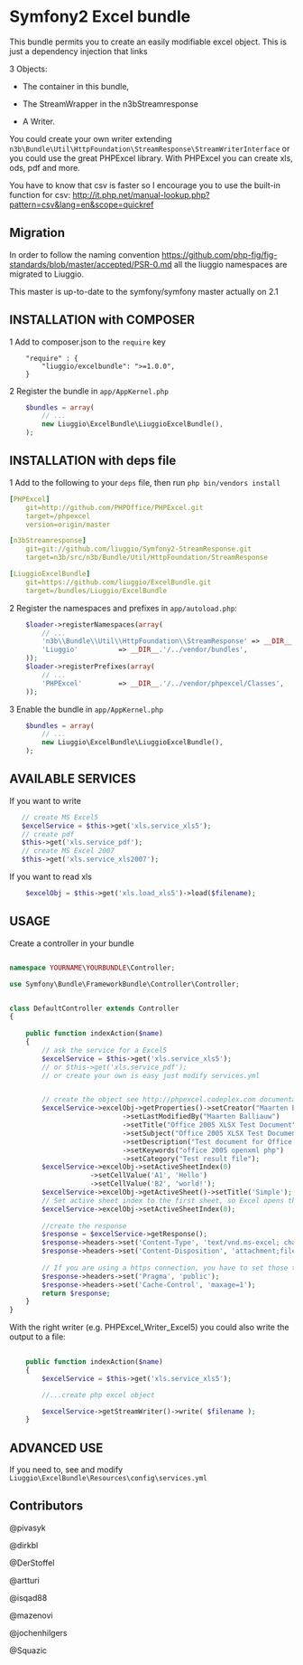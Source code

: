 Symfony2 Excel bundle
============

This bundle permits you to create an easily modifiable excel object.
This is just a dependency injection that links


3 Objects:

- The container in this bundle, 

- The StreamWrapper in the n3bStreamresponse

- A Writer.
 

You could create your own writer extending  ``n3b\Bundle\Util\HttpFoundation\StreamResponse\StreamWriterInterface`` or you could use the great PHPExcel library. With PHPExcel you can create xls, ods, pdf and more.

You have to know that csv is faster so I encourage you to use the built-in function for csv: http://it.php.net/manual-lookup.php?pattern=csv&lang=en&scope=quickref

## Migration

In order to follow the naming convention  https://github.com/php-fig/fig-standards/blob/master/accepted/PSR-0.md  all the liuggio namespaces are migrated to Liuggio.

This master is up-to-date to the symfony/symfony master actually on 2.1


## INSTALLATION with COMPOSER 

1  Add to composer.json to the `require` key  

``` 
    "require" : {
        "liuggio/excelbundle": ">=1.0.0",
    }
``` 
 

2 Register the bundle in ``app/AppKernel.php``

``` php
    $bundles = array(
        // ...
        new Liuggio\ExcelBundle\LiuggioExcelBundle(),
    );
```

## INSTALLATION with deps file

1  Add to the following to your `deps` file, then run `php bin/vendors install`

``` yaml
[PHPExcel]
    git=http://github.com/PHPOffice/PHPExcel.git
    target=/phpexcel
    version=origin/master

[n3bStreamresponse]
    git=git://github.com/liuggio/Symfony2-StreamResponse.git
    target=n3b/src/n3b/Bundle/Util/HttpFoundation/StreamResponse

[LiuggioExcelBundle]
    git=https://github.com/liuggio/ExcelBundle.git
    target=/bundles/Liuggio/ExcelBundle
``` 

2  Register the namespaces and prefixes in `app/autoload.php`:

``` php
    $loader->registerNamespaces(array(
        // ...
        'n3b\\Bundle\\Util\\HttpFoundation\\StreamResponse' => __DIR__.'/../vendor/n3b/src',
        'Liuggio'          => __DIR__.'/../vendor/bundles',
    ));
    $loader->registerPrefixes(array(
        // ...
        'PHPExcel'         => __DIR__.'/../vendor/phpexcel/Classes',
    ));

```
 

3 Enable the bundle in `app/AppKernel.php`

``` php
    $bundles = array(
        // ...
        new Liuggio\ExcelBundle\LiuggioExcelBundle(),
    );
```
 


## AVAILABLE SERVICES

If you want to write

``` php
   // create MS Excel5
   $excelService = $this->get('xls.service_xls5');
   // create pdf
   $this->get('xls.service_pdf');
   // create MS Excel 2007
   $this->get('xls.service_xls2007');

```


If you want to read xls

``` php
    $excelObj = $this->get('xls.load_xls5')->load($filename);

```




## USAGE

Create a controller in your bundle


``` php

namespace YOURNAME\YOURBUNDLE\Controller;

use Symfony\Bundle\FrameworkBundle\Controller\Controller;


class DefaultController extends Controller
{
    
    public function indexAction($name)
    {
        // ask the service for a Excel5
        $excelService = $this->get('xls.service_xls5');
        // or $this->get('xls.service_pdf');
        // or create your own is easy just modify services.yml


        // create the object see http://phpexcel.codeplex.com documentation
        $excelService->excelObj->getProperties()->setCreator("Maarten Balliauw")
                            ->setLastModifiedBy("Maarten Balliauw")
                            ->setTitle("Office 2005 XLSX Test Document")
                            ->setSubject("Office 2005 XLSX Test Document")
                            ->setDescription("Test document for Office 2005 XLSX, generated using PHP classes.")
                            ->setKeywords("office 2005 openxml php")
                            ->setCategory("Test result file");
        $excelService->excelObj->setActiveSheetIndex(0)
                    ->setCellValue('A1', 'Hello')
                    ->setCellValue('B2', 'world!');
        $excelService->excelObj->getActiveSheet()->setTitle('Simple');
        // Set active sheet index to the first sheet, so Excel opens this as the first sheet
        $excelService->excelObj->setActiveSheetIndex(0);
 
        //create the response
        $response = $excelService->getResponse();
        $response->headers->set('Content-Type', 'text/vnd.ms-excel; charset=utf-8');
        $response->headers->set('Content-Disposition', 'attachment;filename=stdream2.xls');
        
        // If you are using a https connection, you have to set those two headers for compatibility with IE <9
        $response->headers->set('Pragma', 'public');
        $response->headers->set('Cache-Control', 'maxage=1');
        return $response;        
    }
}

```

With the right writer (e.g. PHPExcel_Writer_Excel5) you could also write the output to a file:
``` php
    
	public function indexAction($name)
    {
        $excelService = $this->get('xls.service_xls5');	

        //...create php excel object

        $excelService->getStreamWriter()->write( $filename );
    }
```


## ADVANCED USE

If you need to, see and modify ``Liuggio\ExcelBundle\Resources\config\services.yml``


## Contributors

@pivasyk

@dirkbl

@DerStoffel

@artturi

@isqad88

@mazenovi

@jochenhilgers

@Squazic